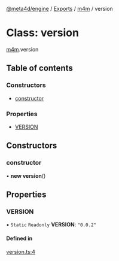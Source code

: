 [@meta4d/engine](../README.md) / [Exports](../modules.md) / [m4m](../modules/m4m.md) / version

# Class: version

[m4m](../modules/m4m.md).version

## Table of contents

### Constructors

- [constructor](m4m.version.md#constructor)

### Properties

- [VERSION](m4m.version.md#version)

## Constructors

### constructor

• **new version**()

## Properties

### VERSION

▪ `Static` `Readonly` **VERSION**: ``"0.0.2"``

#### Defined in

[version.ts:4](https://github.com/meta4d-me/meta4d-engine/blob/cf6bfe6/src/version.ts#L4)
